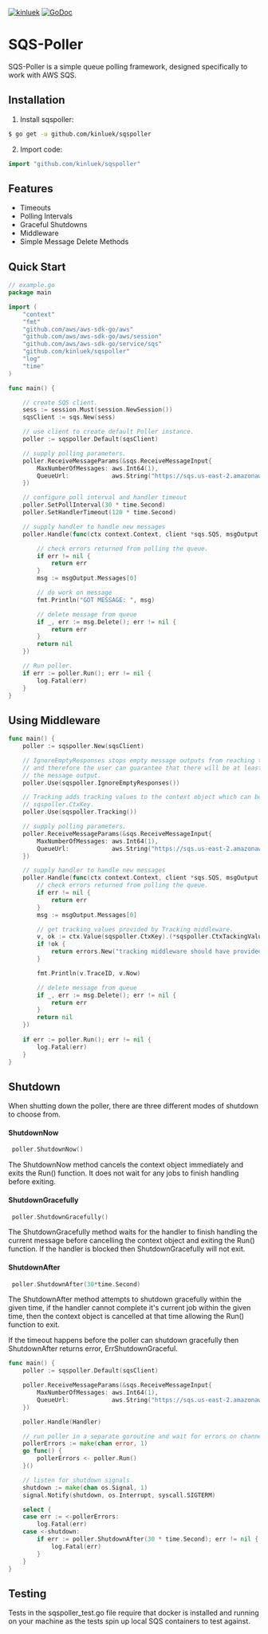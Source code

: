[![kinluek](https://circleci.com/gh/kinluek/sqspoller.svg?style=shield)](https://circleci.com/gh/kinluek/sqspoller)
[![GoDoc](https://godoc.org/github.com/kinluek/sqspoller?status.svg)](https://godoc.org/github.com/kinluek/sqspoller)

# SQS-Poller
SQS-Poller is a simple queue polling framework, designed specifically to work with AWS SQS.

## Installation 

1. Install sqspoller:
```sh
$ go get -u github.com/kinluek/sqspoller
```

2. Import code:
```go
import "github.com/kinluek/sqspoller"
```

## Features

- Timeouts
- Polling Intervals
- Graceful Shutdowns
- Middleware
- Simple Message Delete Methods


## Quick Start

```go
// example.go
package main

import (
	"context"
	"fmt"
	"github.com/aws/aws-sdk-go/aws"
	"github.com/aws/aws-sdk-go/aws/session"
	"github.com/aws/aws-sdk-go/service/sqs"
	"github.com/kinluek/sqspoller"
	"log"
	"time"
)

func main() {

	// create SQS client.
	sess := session.Must(session.NewSession())
	sqsClient := sqs.New(sess)

	// use client to create default Poller instance.
	poller := sqspoller.Default(sqsClient)

	// supply polling parameters.
	poller.ReceiveMessageParams(&sqs.ReceiveMessageInput{
		MaxNumberOfMessages: aws.Int64(1),
		QueueUrl:            aws.String("https://sqs.us-east-2.amazonaws.com/123456789012/MyQueue"),
	})

	// configure poll interval and handler timeout
	poller.SetPollInterval(30 * time.Second)
	poller.SetHandlerTimeout(120 * time.Second)

	// supply handler to handle new messages
	poller.Handle(func(ctx context.Context, client *sqs.SQS, msgOutput *sqspoller.MessageOutput, err error) error {

		// check errors returned from polling the queue.
		if err != nil {
			return err
		}
		msg := msgOutput.Messages[0]

		// do work on message
		fmt.Println("GOT MESSAGE: ", msg)

		// delete message from queue
		if _, err := msg.Delete(); err != nil {
			return err
		}
		return nil
	})

	// Run poller.
	if err := poller.Run(); err != nil {
		log.Fatal(err)
	}
}

```

## Using Middleware

```go
func main() {
	poller := sqspoller.New(sqsClient)

	// IgnoreEmptyResponses stops empty message outputs from reaching the core handler
	// and therefore the user can guarantee that there will be at least one message in
	// the message output.
	poller.Use(sqspoller.IgnoreEmptyResponses())

	// Tracking adds tracking values to the context object which can be retrieved using
	// sqspoller.CtxKey.
	poller.Use(sqspoller.Tracking())

	// supply polling parameters.
	poller.ReceiveMessageParams(&sqs.ReceiveMessageInput{
		MaxNumberOfMessages: aws.Int64(1),
		QueueUrl:            aws.String("https://sqs.us-east-2.amazonaws.com/123456789012/MyQueue"),
	})

	// supply handler to handle new messages
	poller.Handle(func(ctx context.Context, client *sqs.SQS, msgOutput *sqspoller.MessageOutput, err error) error {
		// check errors returned from polling the queue.
		if err != nil {
			return err
		}
		msg := msgOutput.Messages[0]

		// get tracking values provided by Tracking middleware.
		v, ok := ctx.Value(sqspoller.CtxKey).(*sqspoller.CtxTackingValue)
		if !ok {
			return errors.New("tracking middleware should have provided traced ID and receive time")
		}

		fmt.Println(v.TraceID, v.Now)

		// delete message from queue
		if _, err := msg.Delete(); err != nil {
			return err
		}
		return nil
	})
	
	if err := poller.Run(); err != nil {
		log.Fatal(err)
	}
}
```

## Shutdown

When shutting down the poller, there are three different modes of shutdown to choose from.

#### ShutdownNow

```go
 poller.ShutdownNow()
```
The ShutdownNow method cancels the context object immediately and exits the Run() function. It does not wait for any jobs to finish handling before exiting.

#### ShutdownGracefully

```go
 poller.ShutdownGracefully()
```
The ShutdownGracefully method waits for the handler to finish handling the current message before cancelling the context object and exiting the Run() function. If the handler is blocked then ShutdownGracefully will not exit.

#### ShutdownAfter

```go
 poller.ShutdownAfter(30*time.Second)
```
The ShutdownAfter method attempts to shutdown gracefully within the given time, if the handler cannot complete it's current job within the given time, then the context object is cancelled at that time allowing the Run() function to exit.

If the timeout happens before the poller can shutdown gracefully then ShutdownAfter returns error, ErrShutdownGraceful.

```go
func main() {
	poller := sqspoller.Default(sqsClient)

	poller.ReceiveMessageParams(&sqs.ReceiveMessageInput{
		MaxNumberOfMessages: aws.Int64(1),
		QueueUrl:            aws.String("https://sqs.us-east-2.amazonaws.com/123456789012/MyQueue"),
	})

	poller.Handle(Handler)

	// run poller in a separate goroutine and wait for errors on channel
	pollerErrors := make(chan error, 1)
	go func() {
		pollerErrors <- poller.Run()
	}()

	// listen for shutdown signals
	shutdown := make(chan os.Signal, 1)
	signal.Notify(shutdown, os.Interrupt, syscall.SIGTERM)

	select {
	case err := <-pollerErrors:
		log.Fatal(err)
	case <-shutdown:
		if err := poller.ShutdownAfter(30 * time.Second); err != nil {
			log.Fatal(err)
		}
	}
}
```

## Testing 

Tests in the sqspoller_test.go file require that docker is installed and running on your machine as the tests spin up local SQS containers to test against.
